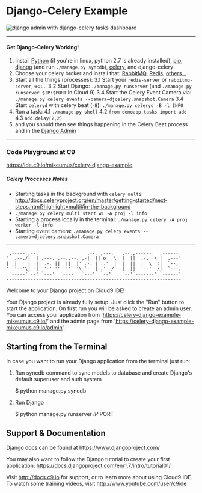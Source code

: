 # Django-Celery Example
![django admin with django-celery tasks dashboard](https://0839a63ecb79fafd04ced14c58bd0806808b39ce.googledrive.com/host/0B9LVk4xbDIJTYmZXS2p3RVo0OXM)

_ _ _

#### Get Django-Celery Working!
1. Install [Python](https://www.python.org/downloads/) (if you're in linux, python 2.7 is already installed), [pip](https://pip.pypa.io/en/latest/installing.html), [django](https://docs.djangoproject.com/en/1.8/topics/install/) (and run `./manage.py syncdb`), [celery](http://www.celeryproject.org/install/), and django-celery
2. Choose your celery broker and install that: [RabbitMQ](http://celery.readthedocs.org/en/latest/getting-started/brokers/rabbitmq.html), [Redis](http://celery.readthedocs.org/en/latest/getting-started/brokers/redis.html), [others...](http://celery.readthedocs.org/en/latest/getting-started/brokers/)
3. Start all the things (processes):
 3.1 Start your `redis-server` or `rabbitmq-server`, ect...
 3.2 Start Django: `./manage.py runserver` (and `./manage.py runserver $IP:$PORT` in Cloud 9)
 3.4 Start the Celery Event Camera via: `./manage.py celery events --camera=djcelery.snapshot.Camera` 
 3.4 Start `celeryd` with celery beat (`-B`): `./manage.py celeryd -B -l INFO`  
4. Run a task:
 4.1 `./manage.py shell`
 4.2 `from demoapp.tasks import add`
 4.3 `add.delay(2,2)`
5. and you should then see things happening in the Celery Beat process and in the [Django Admin](https://docs.djangoproject.com/en/1.8/ref/contrib/admin/)

_ _ _

### Code Playground at C9
https://ide.c9.io/mikeumus/celery-django-example

##### Celery Processes Notes
- Starting tasks in the background with `celery multi`: http://docs.celeryproject.org/en/master/getting-started/next-steps.html?highlight=multi#in-the-background
 - `./manage.py celery multi start w1 -A proj -l info`
 - Starting a process locally in the terminal: `./manage.py celery -A proj worker -l info`
 - Starting event camera: `./manage.py celery events --camera=djcelery.snapshot.Camera`

_ _ _


     ,-----.,--.                  ,--. ,---.   ,--.,------.  ,------.
    '  .--./|  | ,---. ,--.,--. ,-|  || o   \  |  ||  .-.  \ |  .---'
    |  |    |  || .-. ||  ||  |' .-. |`..'  |  |  ||  |  \  :|  `--, 
    '  '--'\|  |' '-' ''  ''  '\ `-' | .'  /   |  ||  '--'  /|  `---.
     `-----'`--' `---'  `----'  `---'  `--'    `--'`-------' `------'
    ----------------------------------------------------------------- 


Welcome to your Django project on Cloud9 IDE!

Your Django project is already fully setup. Just click the "Run" button to start
the application. On first run you will be asked to create an admin user. You can
access your application from 'https://celery-django-example-mikeumus.c9.io/' and the admin page from 
'https://celery-django-example-mikeumus.c9.io/admin'.

## Starting from the Terminal

In case you want to run your Django application from the terminal just run:

1) Run syncdb command to sync models to database and create Django's default superuser and auth system

    $ python manage.py syncdb

2) Run Django

    $ python manage.py runserver $IP:$PORT
    
## Support & Documentation

Django docs can be found at https://www.djangoproject.com/

You may also want to follow the Django tutorial to create your first application:
https://docs.djangoproject.com/en/1.7/intro/tutorial01/

Visit http://docs.c9.io for support, or to learn more about using Cloud9 IDE.
To watch some training videos, visit http://www.youtube.com/user/c9ide